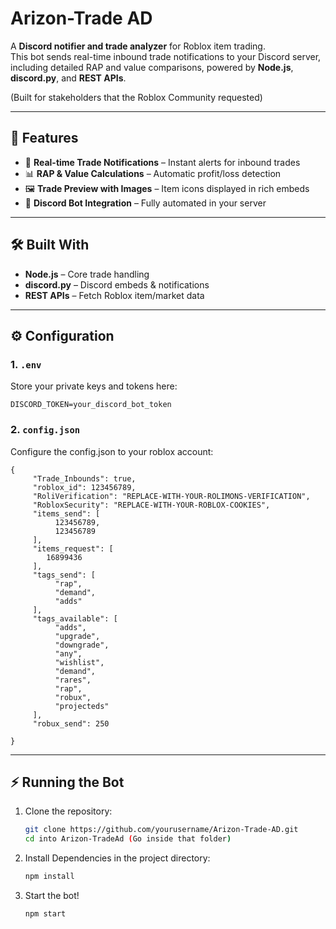 # Arizon-Trade AD

A **Discord notifier and trade analyzer** for Roblox item trading.  
This bot sends real-time inbound trade notifications to your Discord server, including detailed RAP and value comparisons, powered by **Node.js**, **discord.py**, and **REST APIs**.


(Built for stakeholders that the Roblox Community requested)

---

## 🚀 Features

- 📡 **Real-time Trade Notifications** – Instant alerts for inbound trades  
- 📊 **RAP & Value Calculations** – Automatic profit/loss detection  
- 🖼 **Trade Preview with Images** – Item icons displayed in rich embeds  
- 🤖 **Discord Bot Integration** – Fully automated in your server  

---

## 🛠️ Built With

- **Node.js** – Core trade handling  
- **discord.py** – Discord embeds & notifications  
- **REST APIs** – Fetch Roblox item/market data  

---

## ⚙️ Configuration

### 1. `.env`

Store your private keys and tokens here:

```env
DISCORD_TOKEN=your_discord_bot_token
```

### 2. `config.json`

Configure the config.json to your roblox account:
```
{
     "Trade_Inbounds": true,
     "roblox_id": 123456789,
     "RoliVerification": "REPLACE-WITH-YOUR-ROLIMONS-VERIFICATION",
     "RobloxSecurity": "REPLACE-WITH-YOUR-ROBLOX-COOKIES",
     "items_send": [
          123456789,
          123456789
     ],
     "items_request": [
        16899436
     ],
     "tags_send": [
          "rap",
          "demand",
          "adds"
     ],
     "tags_available": [
          "adds",
          "upgrade",
          "downgrade",
          "any",
          "wishlist",
          "demand",
          "rares",
          "rap",
          "robux",
          "projecteds"
     ],
     "robux_send": 250

}
```


--- 

## ⚡ Running the Bot


1. Clone the repository:
   ```bash
   git clone https://github.com/yourusername/Arizon-Trade-AD.git
   cd into Arizon-TradeAd (Go inside that folder)
   ```

2. Install Dependencies in the project directory:
   ```bash
   npm install
   ```

3. Start the bot!
   ```bash
   npm start
   ```



